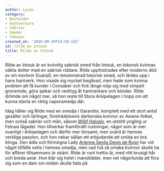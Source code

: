 ```yaml
---
author: Lycan
category:
- Bastarder
- Hantverkare
- Sabrier
- Smeder
- Tokoner
created_at: '2010-09-29T14:50:15Z'
id: rilde av intouk
title: Rilde av Intouk
---
```

Rilde av Intouk är en kvinnlig sabrisk smed från Intouk, en tokonsk kvinnas oäkta dotter med en sabrisk riddare. Rilde uppfostrades efter moderns död av sin morbror Duaraill, en renommérad tokonsk smed, och lärdes upp i hans hantverk. Hon visade sig mycket begåvad, men hade som kvinna problem att få kunder i Consaber och fick länge nöja sig med simpelt grovsmide, göra spikar och verktyg åt hantverkare och bönder. Rilde drömde om något mer, så hon reste till Stora Arkipelagen i hopp om att kunna starta en riktig vapensmedja där.

Idag håller sig Rilde med en smedja i Garandor, komplett med ett stort antal gesäller och lärlingar, företrädelsevis darkenska kvinnor av Awane-folket, men också sabrier och män, såsom [Willif Halvalv], en utstött yngling ur Felosis lågadel. Hon tillverkar framförallt rustningar, något som är mer ovanligt i Arkipelagen och därför mer lönsamt, men svärd är hennes verkliga passion, och hon nekar sällan ett erbjudande att smida en bra klinga. Den ädla och förmögna Lady [Arienne Senlis Devin de Ryon] har vid något tillfälle setts i hennes smedja, men vad två så omaka kvinnor skulle ha för affärer tillsammans är okänt.
Rilde är runt trettio år, med rött krusigt hår och breda axlar. Hon klär sig helst i manskläder, men vet någorlunda att föra sig som en dam om nöden skulle falla på.

  [Willif Halvalv]: Willif_Halvalv
  [Arienne Senlis Devin de Ryon]: Arienne_Senlis_Devin_de_Ryon